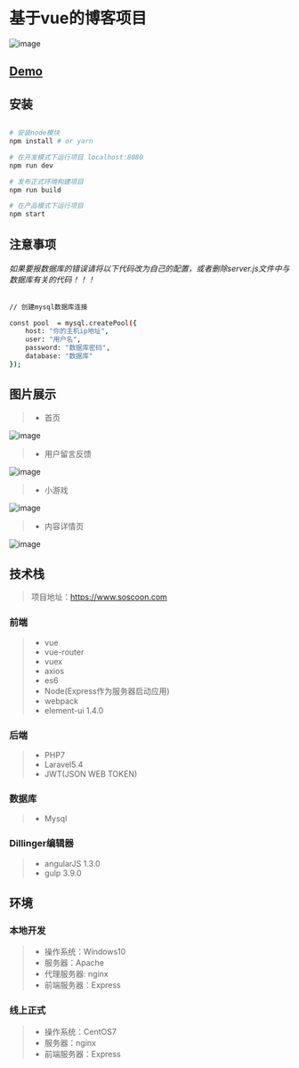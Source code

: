 
# 基于vue的博客项目
![image](https://admin.soscoon.com/image/mysite-time1509679684444.png)
## [Demo](https://www.soscoon.com)
## 安装

``` bash

# 安装node模块
npm install # or yarn

# 在开发模式下运行项目 localhost:8080
npm run dev

# 发布正式环境构建项目
npm run build

# 在产品模式下运行项目
npm start

```

## 注意事项
###### 如果要报数据库的错误请将以下代码改为自己的配置，或者删除server.js文件中与数据库有关的代码！！！
```　bash
// 创建mysql数据库连接

const pool  = mysql.createPool({
	host: "你的主机ip地址",
	user: "用户名",
	password: "数据库密码",
	database: "数据库"
});

```
## 图片展示
> * 首页

![image](https://admin.soscoon.com/image/mysite-time1509680270977.png)
> * 用户留言反馈

![image](https://admin.soscoon.com/image/mysite-time1509680347293.png)
> * 小游戏

![image](https://admin.soscoon.com/image/mysite-time1509680388396.png)
> * 内容详情页

![image](https://admin.soscoon.com/image/mysite-time1509680434031.png)

## 技术栈

> 项目地址：https://www.soscoon.com

### 前端

> - vue
> - vue-router
> - vuex
> - axios
> - es6
> - Node(Express作为服务器启动应用)
> - webpack
> - element-ui 1.4.0


### 后端

> - PHP7
> - Laravel5.4
> - JWT(JSON WEB TOKEN)

### 数据库

> - Mysql

### Dillinger编辑器

> - angularJS 1.3.0
> - gulp 3.9.0

## 环境

### 本地开发

> - 操作系统：Windows10
> - 服务器：Apache
> - 代理服务器: nginx
> - 前端服务器：Express

### 线上正式

> - 操作系统：CentOS7
> - 服务器：nginx
> - 前端服务器：Express
